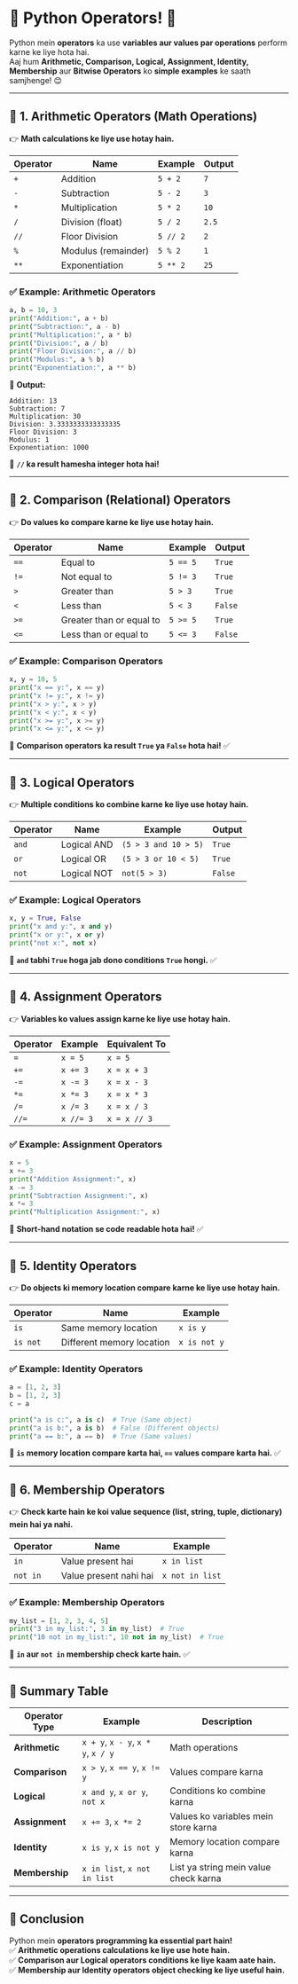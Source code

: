 # **🐍 Python Operators!** 🚀  

Python mein **operators** ka use **variables aur values par operations** perform karne ke liye hota hai.  
Aaj hum **Arithmetic, Comparison, Logical, Assignment, Identity, Membership** aur **Bitwise Operators** ko **simple examples** ke saath samjhenge! 😊  

---

## **🔹 1. Arithmetic Operators (Math Operations)**
👉 **Math calculations ke liye use hotay hain.**  

| **Operator** | **Name** | **Example** | **Output** |
|------------|---------|---------|--------|
| `+` | Addition | `5 + 2` | `7` |
| `-` | Subtraction | `5 - 2` | `3` |
| `*` | Multiplication | `5 * 2` | `10` |
| `/` | Division (float) | `5 / 2` | `2.5` |
| `//` | Floor Division | `5 // 2` | `2` |
| `%` | Modulus (remainder) | `5 % 2` | `1` |
| `**` | Exponentiation | `5 ** 2` | `25` |

### **✅ Example: Arithmetic Operators**
```python
a, b = 10, 3
print("Addition:", a + b)
print("Subtraction:", a - b)
print("Multiplication:", a * b)
print("Division:", a / b)
print("Floor Division:", a // b)
print("Modulus:", a % b)
print("Exponentiation:", a ** b)
```
🔹 **Output:**  
```
Addition: 13
Subtraction: 7
Multiplication: 30
Division: 3.3333333333333335
Floor Division: 3
Modulus: 1
Exponentiation: 1000
```
📌 **`//` ka result hamesha integer hota hai!**  

---

## **🔹 2. Comparison (Relational) Operators**
👉 **Do values ko compare karne ke liye use hotay hain.**  

| **Operator** | **Name** | **Example** | **Output** |
|------------|---------|---------|--------|
| `==` | Equal to | `5 == 5` | `True` |
| `!=` | Not equal to | `5 != 3` | `True` |
| `>` | Greater than | `5 > 3` | `True` |
| `<` | Less than | `5 < 3` | `False` |
| `>=` | Greater than or equal to | `5 >= 5` | `True` |
| `<=` | Less than or equal to | `5 <= 3` | `False` |

### **✅ Example: Comparison Operators**
```python
x, y = 10, 5
print("x == y:", x == y)
print("x != y:", x != y)
print("x > y:", x > y)
print("x < y:", x < y)
print("x >= y:", x >= y)
print("x <= y:", x <= y)
```
📌 **Comparison operators ka result `True` ya `False` hota hai!** ✅  

---

## **🔹 3. Logical Operators**
👉 **Multiple conditions ko combine karne ke liye use hotay hain.**  

| **Operator** | **Name** | **Example** | **Output** |
|------------|---------|---------|--------|
| `and` | Logical AND | `(5 > 3 and 10 > 5)` | `True` |
| `or` | Logical OR | `(5 > 3 or 10 < 5)` | `True` |
| `not` | Logical NOT | `not(5 > 3)` | `False` |

### **✅ Example: Logical Operators**
```python
x, y = True, False
print("x and y:", x and y)
print("x or y:", x or y)
print("not x:", not x)
```
📌 **`and` tabhi `True` hoga jab dono conditions `True` hongi.** ✅  

---

## **🔹 4. Assignment Operators**
👉 **Variables ko values assign karne ke liye use hotay hain.**  

| **Operator** | **Example** | **Equivalent To** |
|------------|---------|---------|
| `=` | `x = 5` | `x = 5` |
| `+=` | `x += 3` | `x = x + 3` |
| `-=` | `x -= 3` | `x = x - 3` |
| `*=` | `x *= 3` | `x = x * 3` |
| `/=` | `x /= 3` | `x = x / 3` |
| `//=` | `x //= 3` | `x = x // 3` |

### **✅ Example: Assignment Operators**
```python
x = 5
x += 3
print("Addition Assignment:", x)
x -= 3
print("Subtraction Assignment:", x)
x *= 3
print("Multiplication Assignment:", x)
```
📌 **Short-hand notation se code readable hota hai!** ✅  

---

## **🔹 5. Identity Operators**
👉 **Do objects ki memory location compare karne ke liye use hotay hain.**  

| **Operator** | **Name** | **Example** |
|------------|---------|---------|
| `is` | Same memory location | `x is y` |
| `is not` | Different memory location | `x is not y` |

### **✅ Example: Identity Operators**
```python
a = [1, 2, 3]
b = [1, 2, 3]
c = a

print("a is c:", a is c)  # True (Same object)
print("a is b:", a is b)  # False (Different objects)
print("a == b:", a == b)  # True (Same values)
```
📌 **`is` memory location compare karta hai, `==` values compare karta hai.** ✅  

---

## **🔹 6. Membership Operators**
👉 **Check karte hain ke koi value sequence (list, string, tuple, dictionary) mein hai ya nahi.**  

| **Operator** | **Name** | **Example** |
|------------|---------|---------|
| `in` | Value present hai | `x in list` |
| `not in` | Value present nahi hai | `x not in list` |

### **✅ Example: Membership Operators**
```python
my_list = [1, 2, 3, 4, 5]
print("3 in my_list:", 3 in my_list)  # True
print("10 not in my_list:", 10 not in my_list)  # True
```
📌 **`in` aur `not in` membership check karte hain.** ✅  

---

## **🚀 Summary Table**
| **Operator Type** | **Example** | **Description** |
|--------------|----------------|----------------|
| **Arithmetic** | `x + y`, `x - y`, `x * y`, `x / y` | Math operations |
| **Comparison** | `x > y`, `x == y`, `x != y` | Values compare karna |
| **Logical** | `x and y`, `x or y`, `not x` | Conditions ko combine karna |
| **Assignment** | `x += 3`, `x *= 2` | Values ko variables mein store karna |
| **Identity** | `x is y`, `x is not y` | Memory location compare karna |
| **Membership** | `x in list`, `x not in list` | List ya string mein value check karna |

---

## **🎯 Conclusion**
Python mein **operators programming ka essential part hain!**  
✅ **Arithmetic operations calculations ke liye use hote hain.**  
✅ **Comparison aur Logical operators conditions ke liye kaam aate hain.**  
✅ **Membership aur Identity operators object checking ke liye useful hain.**  



